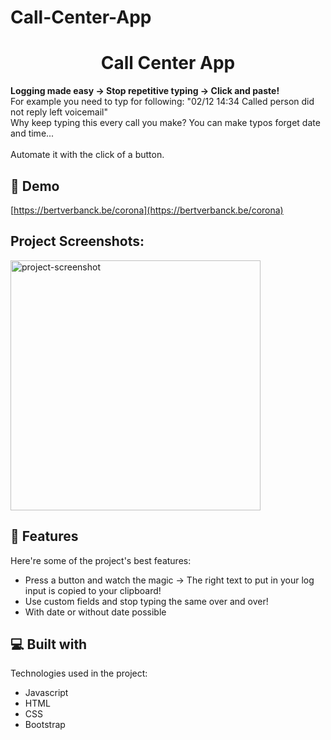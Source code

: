 # Call-Center-App

<h1 align="center" id="title">Call Center App</h1>

<p id="description"><b>Logging made easy -&gt; Stop repetitive typing -&gt; Click and paste!</b><br> For example you need to typ for following: "02/12 14:34 Called person did not reply left voicemail"<br> Why keep typing this every call you make? You can make typos forget date and time... <br><br>Automate it with the click of a button.</p>

<h2>🚀 Demo</h2>

[https://bertverbanck.be/corona](https://bertverbanck.be/corona)

<h2>Project Screenshots:</h2>

<img src="https://bertverbanck.be/img/projects/corona.png" alt="project-screenshot" width="400" height="400/">

  
  
<h2>🧐 Features</h2>

Here're some of the project's best features:

*   Press a button and watch the magic -> The right text to put in your log input is copied to your clipboard!
*   Use custom fields and stop typing the same over and over!
*   With date or without date possible

  
  
<h2>💻 Built with</h2>

Technologies used in the project:

*   Javascript
*   HTML
*   CSS
*   Bootstrap
